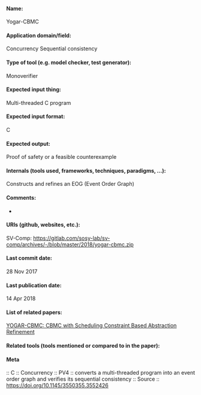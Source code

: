 #### Name:
Yogar-CBMC

#### Application domain/field:
Concurrency
Sequential consistency

#### Type of tool (e.g. model checker, test generator):
Monoverifier

#### Expected input thing:
Multi-threaded C program

#### Expected input format:
C

#### Expected output:
Proof of safety or a feasible counterexample

#### Internals (tools used, frameworks, techniques, paradigms, ...):
Constructs and refines an EOG (Event Order Graph)

#### Comments:
-

#### URIs (github, websites, etc.):
SV-Comp: https://gitlab.com/sosy-lab/sv-comp/archives/-/blob/master/2018/yogar-cbmc.zip

#### Last commit date:
28 Nov 2017

#### Last publication date:
14 Apr 2018

#### List of related papers:
[YOGAR-CBMC: CBMC with Scheduling Constraint Based Abstraction Refinement](https://doi.org/10.1007/978-3-319-89963-3_25)

#### Related tools (tools mentioned or compared to in the paper):

#### Meta
:: C
:: Concurrency
:: PV4 :: converts a multi-threaded program into an event order graph and verifies its sequential consistency
:: Source :: https://doi.org/10.1145/3550355.3552426
